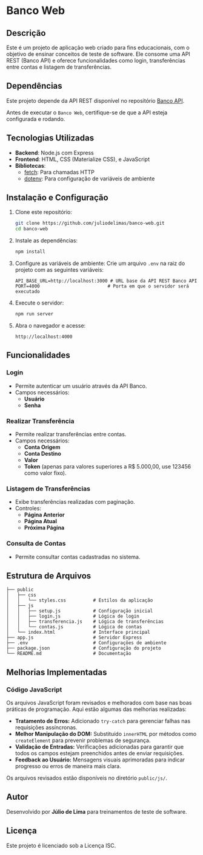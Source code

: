 
# Banco Web

## Descrição
Este é um projeto de aplicação web criado para fins educacionais, com o objetivo de ensinar conceitos de teste de software. Ele consome uma API REST (Banco API) e oferece funcionalidades como login, transferências entre contas e listagem de transferências.

## Dependências
Este projeto depende da API REST disponível no repositório [Banco API](https://github.com/juliodelimas/banco-api/).

Antes de executar o `Banco Web`, certifique-se de que a API esteja configurada e rodando.

## Tecnologias Utilizadas
- **Backend**: Node.js com Express
- **Frontend**: HTML, CSS (Materialize CSS), e JavaScript
- **Bibliotecas**:
  - [fetch](https://developer.mozilla.org/en-US/docs/Web/API/Fetch_API): Para chamadas HTTP
  - [dotenv](https://github.com/motdotla/dotenv): Para configuração de variáveis de ambiente

## Instalação e Configuração

1. Clone este repositório:
   ```bash
   git clone https://github.com/juliodelimas/banco-web.git
   cd banco-web
   ```

2. Instale as dependências:
   ```bash
   npm install
   ```

3. Configure as variáveis de ambiente:
   Crie um arquivo `.env` na raiz do projeto com as seguintes variáveis:
   ```env
   API_BASE_URL=http://localhost:3000 # URL base da API REST Banco API
   PORT=4000                         # Porta em que o servidor será executado
   ```

4. Execute o servidor:
   ```bash
   npm run server
   ```

5. Abra o navegador e acesse:
   ```
   http://localhost:4000
   ```

## Funcionalidades

### Login
- Permite autenticar um usuário através da API Banco.
- Campos necessários:
  - **Usuário**
  - **Senha**

### Realizar Transferência
- Permite realizar transferências entre contas.
- Campos necessários:
  - **Conta Origem**
  - **Conta Destino**
  - **Valor**
  - **Token** (apenas para valores superiores a R$ 5.000,00, use 123456 como valor fixo).

### Listagem de Transferências
- Exibe transferências realizadas com paginação.
- Controles:
  - **Página Anterior**
  - **Página Atual**
  - **Próxima Página**

### Consulta de Contas
- Permite consultar contas cadastradas no sistema.

## Estrutura de Arquivos

```
├── public
│   ├── css
│   │   └── styles.css          # Estilos da aplicação
│   ├── js
│   │   ├── setup.js            # Configuração inicial
│   │   ├── login.js            # Lógica de login
│   │   ├── transferencia.js    # Lógica de transferências
│   │   └── contas.js           # Lógica de contas
│   └── index.html              # Interface principal
├── app.js                      # Servidor Express
├── .env                        # Configurações de ambiente
├── package.json                # Configuração do projeto
└── README.md                   # Documentação
```

## Melhorias Implementadas

### Código JavaScript
Os arquivos JavaScript foram revisados e melhorados com base nas boas práticas de programação. Aqui estão algumas das melhorias realizadas:

- **Tratamento de Erros:** Adicionado `try-catch` para gerenciar falhas nas requisições assíncronas.
- **Melhor Manipulação do DOM:** Substituído `innerHTML` por métodos como `createElement` para prevenir problemas de segurança.
- **Validação de Entradas:** Verificações adicionadas para garantir que todos os campos estejam preenchidos antes de enviar requisições.
- **Feedback ao Usuário:** Mensagens visuais aprimoradas para indicar progresso ou erros de maneira mais clara.

Os arquivos revisados estão disponíveis no diretório `public/js/`.

## Autor
Desenvolvido por **Júlio de Lima** para treinamentos de teste de software.

## Licença
Este projeto é licenciado sob a Licença ISC.
